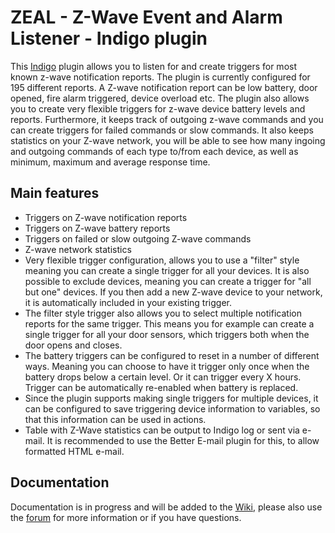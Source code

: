# ZEAL - Z-Wave Event and Alarm Listener - Indigo plugin

This [Indigo](http://www.indigodomo.com) plugin allows you to listen for and create triggers for most known z-wave notification reports. The plugin is currently configured for 195 different reports. A Z-wave notification report can be low battery, door opened, fire alarm triggered, device overload etc. 
The plugin also allows you to create very flexible triggers for z-wave device battery levels and reports. 
Furthermore, it keeps track of outgoing z-wave commands and you can create triggers for failed commands or slow commands.
It also keeps statistics on your Z-wave network, you will be able to see how many ingoing and outgoing commands of each type to/from each device, as well as minimum, maximum and average response time.

## Main features

* Triggers on Z-wave notification reports
* Triggers on Z-wave battery reports
* Triggers on failed or slow outgoing Z-wave commands
* Z-wave network statistics
* Very flexible trigger configuration, allows you to use a "filter" style meaning you can create a single trigger for all your devices. It is also possible to exclude devices, meaning you can create a trigger for "all but one" devices. If you then add a new Z-wave device to your network, it is automatically included in your existing trigger.
* The filter style trigger also allows you to select multiple notification reports for the same trigger. This means you for example can create a single trigger for all your door sensors, which triggers both when the door opens and closes.
* The battery triggers can be configured to reset in a number of different ways. Meaning you can choose to have it trigger only once when the battery drops below a certain level. Or it can trigger every X hours. Trigger can be automatically re-enabled when battery is replaced.
* Since the plugin supports making single triggers for multiple devices, it can be configured to save triggering device information to variables, so that this information can be used in actions.
* Table with Z-Wave statistics can be output to Indigo log or sent via e-mail. It is recommended to use the Better E-mail plugin for this, to allow formatted HTML e-mail.

## Documentation

Documentation is in progress and will be added to the [Wiki](https://github.com/kris10an/ZEAL/wiki), please also use the [forum](http://forums.indigodomo.com/viewforum.php?f=261) for more information or if you have questions.
